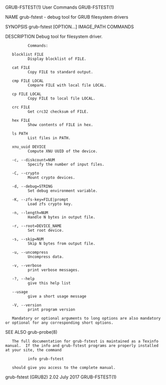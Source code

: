 GRUB-FSTEST(1)                                                                                  User Commands                                                                                  GRUB-FSTEST(1)



NAME
       grub-fstest - debug tool for GRUB filesystem drivers

SYNOPSIS
       grub-fstest [OPTION...] IMAGE_PATH COMMANDS

DESCRIPTION
       Debug tool for filesystem driver.

              Commands:

       blocklist FILE
              Display blocklist of FILE.

       cat FILE
              Copy FILE to standard output.

       cmp FILE LOCAL
              Compare FILE with local file LOCAL.

       cp FILE LOCAL
              Copy FILE to local file LOCAL.

       crc FILE
              Get crc32 checksum of FILE.

       hex FILE
              Show contents of FILE in hex.

       ls PATH
              List files in PATH.

       xnu_uuid DEVICE
              Compute XNU UUID of the device.

       -c, --diskcount=NUM
              Specify the number of input files.

       -C, --crypto
              Mount crypto devices.

       -d, --debug=STRING
              Set debug environment variable.

       -K, --zfs-key=FILE|prompt
              Load zfs crypto key.

       -n, --length=NUM
              Handle N bytes in output file.

       -r, --root=DEVICE_NAME
              Set root device.

       -s, --skip=NUM
              Skip N bytes from output file.

       -u, --uncompress
              Uncompress data.

       -v, --verbose
              print verbose messages.

       -?, --help
              give this help list

       --usage
              give a short usage message

       -V, --version
              print program version

       Mandatory or optional arguments to long options are also mandatory or optional for any corresponding short options.

SEE ALSO
       grub-probe(8)

       The full documentation for grub-fstest is maintained as a Texinfo manual.  If the info and grub-fstest programs are properly installed at your site, the command

              info grub-fstest

       should give you access to the complete manual.



grub-fstest (GRUB2) 2.02                                                                          July 2017                                                                                    GRUB-FSTEST(1)
